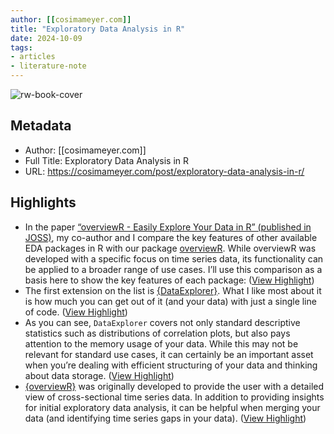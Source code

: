 ```yaml
---
author: [[cosimameyer.com]]
title: "Exploratory Data Analysis in R"
date: 2024-10-09
tags: 
- articles
- literature-note
---
```

![rw-book-cover](https://readwise-assets.s3.amazonaws.com/static/images/article3.5c705a01b476.png)

## Metadata
- Author: [[cosimameyer.com]]
- Full Title: Exploratory Data Analysis in R
- URL: https://cosimameyer.com/post/exploratory-data-analysis-in-r/

## Highlights
- In the paper [“overviewR - Easily Explore Your Data in R” (published in JOSS)](https://joss.theoj.org/papers/10.21105/joss.04740), my co-author and I compare the key features of other available EDA packages in R with our package [overviewR](https://cosimameyer.github.io/overviewR/). While overviewR was developed with a specific focus on time series data, its functionality can be applied to a broader range of use cases. I’ll use this comparison as a basis here to show the key features of each package: ([View Highlight](https://read.readwise.io/read/01j9rg7j8ctjnv66dbyb2zxahr))
- The first extension on the list is [{DataExplorer}](http://boxuancui.github.io/DataExplorer/). What I like most about it is how much you can get out of it (and your data) with just a single line of code. ([View Highlight](https://read.readwise.io/read/01j9rg84htxa1h5785nkjqvw1k))
- As you can see, `DataExplorer` covers not only standard descriptive statistics such as distributions of correlation plots, but also pays attention to the memory usage of your data. While this may not be relevant for standard use cases, it can certainly be an important asset when you’re dealing with efficient structuring of your data and thinking about data storage. ([View Highlight](https://read.readwise.io/read/01j9rg8641zm25zkc2j6rgc398))
- [{overviewR}](https://cosimameyer.github.io/overviewR/) was originally developed to provide the user with a detailed view of cross-sectional time series data. In addition to providing insights for initial exploratory data analysis, it can be helpful when merging your data (and identifying time series gaps in your data). ([View Highlight](https://read.readwise.io/read/01j9rg6v007fz5xhvhnqtyevkz))

